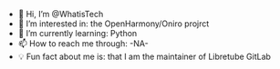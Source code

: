 - 👋 Hi, I’m @WhatisTech
- 👀 I’m interested in: the OpenHarmony/Oniro projrct
- 🌱 I’m currently learning: Python
- 📫 How to reach me through: -NA-
- 💡 Fun fact about me is: that I am the maintainer of Libretube GitLab

<!---
WhatisTech/WhatisTech is a ✨ special ✨ repository because its `README.md` (this file) appears on your GitHub profile.
You can click the Preview link to take a look at your changes.
--->
